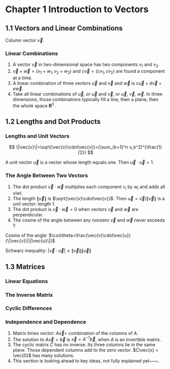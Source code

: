 # Chapter 1 Introduction to Vectors

## 1.1 Vectors and Linear Combinations

Column vector $\vec{v}$.

### Linear Combinations

1. A vector $\vec{v}$ in two-dimensional space has two components $v_1$ and $v_2$. 
2. $\vec{v} + \vec{w} = ( v_1 + w_1, v_2 + w_2$) and $c\vec{v} = ( cv_1, cv_2)$ are found a component at a time.
3. A linear combination of three vectors $\vec{u}$ and $\vec{v}$ and $\vec{w}$ is $c\vec{u}+ d\vec{v} + e\vec{w}$.
4. Take all linear combinations of $\vec{u}$, or $\vec{u}$ and $\vec{v}$, or $\vec{u}$, $\vec{v}$, $\vec{w}$. In three dimensions, those combinations typically fill a line, then a plane, then the whole space $\mathbf{R}^3$ . 

## 1.2 Lengths and Dot Products

### Lengths and Unit Vectors

$$
\|\vec{v}\|=\sqrt{\vec{v}\cdot\vec{v}}=(\sum_{k=1}^n v_k^2)^{\frac{1}{2}}
$$

A unit vector $\vec{u}$ is a vector whose length equals one. Then $\vec{u} \cdot \vec{u} = 1$.

### The Angle Between Two Vectors

1. The dot product $\vec{v} \cdot \vec{w}$ multiplies each component $v_i$ by $w_i$ and adds all $viwi$. 
2. The length $\|\vec{v}\|$ is $\sqrt{\vec{v}\cdot\vec{v}}$. Then $\vec{u}=\vec{v}/\|\vec{v}\|$ is a unit vector: length 1.
3. The dot product is $\vec{v} \cdot \vec{w} = 0$ when vectors $\vec{v}$ and $\vec{w}$ are perpendicular.
4. The cosine of  the angle between any nonzero $\vec{v}$ and $\vec{w}$ never exceeds 1:

Cosine of the angle: $\cos\theta=\frac{\vec{v}\cdot\vec{u}}{\|\vec{v}\|\|\vec{u}\|}$

Schwarz inequality: $|\vec{v}\cdot\vec{u}|\le\|\vec{v}\|\|\vec{u}\|$ 

## 1.3 Matrices

### Linear Equations

### The Inverse Matrix

### Cyclic Differences

### Independence and Dependence

1. Matrix times vector: $A\vec{x}=$ combination of the columns of $A$.
2. The solution to $A\vec{x} = \vec{b}$ is $\vec{x} = A^{-1}\vec{b}$, when $A$ is an invertible matrix.
3. The cyclic matrix $C$ has no inverse. Its three columns lie in the same plane. Those dependent columns add to the zero vector. $C\vec{x} = \vec{0}$ has many solutions.
4. This section is looking ahead to key ideas, not fully explained yet~~~.







